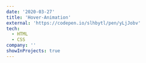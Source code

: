 ```yaml
---
date: '2020-03-27'
title: 'Hover-Animation'
external: 'https://codepen.io/slhbytl/pen/yLjJobv'
tech:
  - HTML
  - CSS
company: ''
showInProjects: true
---
```



